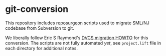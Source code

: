# git-conversion
This repository includes [reposurgeon](http://www.catb.org/~esr/reposurgeon/) scripts used to migrate SML/NJ codebase from Subversion to git.

We liberally follow Eric S Raymond's [DVCS migration HOWTO](http://www.catb.org/~esr/reposurgeon/dvcs-migration-guide.html) for this conversion. The scripts are not fully automated _yet_, see `project.lift` file in each directory for additional notes.
